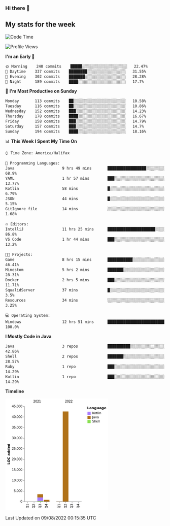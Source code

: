 ### Hi there 👋

## My stats for the week
<!--START_SECTION:waka-->
![Code Time](http://img.shields.io/badge/Code%20Time-369%20hrs%2013%20mins-blue)

![Profile Views](http://img.shields.io/badge/Profile%20Views-0-blue)

**I'm an Early 🐤** 

```text
🌞 Morning    240 commits    █████░░░░░░░░░░░░░░░░░░░░   22.47% 
🌆 Daytime    337 commits    ████████░░░░░░░░░░░░░░░░░   31.55% 
🌃 Evening    302 commits    ███████░░░░░░░░░░░░░░░░░░   28.28% 
🌙 Night      189 commits    ████░░░░░░░░░░░░░░░░░░░░░   17.7%

```
📅 **I'm Most Productive on Sunday** 

```text
Monday       113 commits    ██░░░░░░░░░░░░░░░░░░░░░░░   10.58% 
Tuesday      116 commits    ██░░░░░░░░░░░░░░░░░░░░░░░   10.86% 
Wednesday    152 commits    ███░░░░░░░░░░░░░░░░░░░░░░   14.23% 
Thursday     178 commits    ████░░░░░░░░░░░░░░░░░░░░░   16.67% 
Friday       158 commits    ███░░░░░░░░░░░░░░░░░░░░░░   14.79% 
Saturday     157 commits    ███░░░░░░░░░░░░░░░░░░░░░░   14.7% 
Sunday       194 commits    ████░░░░░░░░░░░░░░░░░░░░░   18.16%

```


📊 **This Week I Spent My Time On** 

```text
⌚︎ Time Zone: America/Halifax

💬 Programming Languages: 
Java                     9 hrs 49 mins       █████████████████░░░░░░░░   68.9% 
YAML                     1 hr 57 mins        ███░░░░░░░░░░░░░░░░░░░░░░   13.77% 
Kotlin                   58 mins             █░░░░░░░░░░░░░░░░░░░░░░░░   6.79% 
JSON                     44 mins             █░░░░░░░░░░░░░░░░░░░░░░░░   5.15% 
GitIgnore file           14 mins             ░░░░░░░░░░░░░░░░░░░░░░░░░   1.68%

🔥 Editors: 
IntelliJ                 11 hrs 25 mins      █████████████████████░░░░   86.8% 
VS Code                  1 hr 44 mins        ███░░░░░░░░░░░░░░░░░░░░░░   13.2%

🐱‍💻 Projects: 
Game                     8 hrs 15 mins       ███████████░░░░░░░░░░░░░░   46.41% 
Minestom                 5 hrs 2 mins        ███████░░░░░░░░░░░░░░░░░░   28.31% 
Docker                   2 hrs 5 mins        ███░░░░░░░░░░░░░░░░░░░░░░   11.71% 
SqualidServer            37 mins             █░░░░░░░░░░░░░░░░░░░░░░░░   3.5% 
Resources                34 mins             ░░░░░░░░░░░░░░░░░░░░░░░░░   3.25%

💻 Operating System: 
Windows                  12 hrs 51 mins      █████████████████████████   100.0%

```

**I Mostly Code in Java** 

```text
Java                     3 repos             ██████████░░░░░░░░░░░░░░░   42.86% 
Shell                    2 repos             ███████░░░░░░░░░░░░░░░░░░   28.57% 
Ruby                     1 repo              ███░░░░░░░░░░░░░░░░░░░░░░   14.29% 
Kotlin                   1 repo              ███░░░░░░░░░░░░░░░░░░░░░░   14.29%

```


**Timeline**

![Chart not found](https://raw.githubusercontent.com/lyndseyy/lyndseyy/main/charts/bar_graph.png) 


 Last Updated on 09/08/2022 00:15:35 UTC
<!--END_SECTION:waka-->